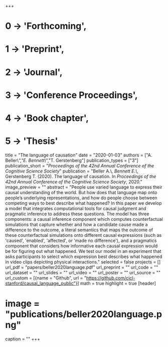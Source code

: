 +++
# 0 -> 'Forthcoming',
# 1 -> 'Preprint',
# 2 -> 'Journal',
# 3 -> 'Conference Proceedings',
# 4 -> 'Book chapter',
# 5 -> 'Thesis'

title = "The language of causation"
date = "2020-01-03"
authors = ["A. Beller\\*","E. Bennett\\*","T. Gerstenberg"]
publication_types = ["3"]
publication_short = "_Proceedings of the 42nd Annual Conference of the Cognitive Science Society_"
publication = "Beller A.\\*, Bennett E.\\*, Gerstenberg T. (2020). The language of causation. In _Proceedings of the 42nd Annual Conference of the Cognitive Science Society_, 2020."
image_preview = ""
abstract = "People use varied language to express their causal understanding of the world. But how does that language map onto people’s underlying representations, and how do people choose between competing ways to best describe what happened? In this paper we develop a model that integrates computational tools for causal judgment and pragmatic inference to address these questions. The model has three components: a causal inference component which computes counterfactual simulations that capture whether and how a candidate cause made a difference to the outcome, a literal semantics that maps the outcome of these counterfactual simulations onto different causal expressions (such as 'caused', 'enabled', 'affected', or 'made no difference'), and a pragmatics component that considers how informative each causal expression would be for figuring out what happened. We test our model in an experiment that asks participants to select which expression best describes what happened in video clips depicting physical interactions."
selected = false
projects = []
url_pdf = "papers/beller2020language.pdf"
url_preprint = ""
url_code = ""
url_dataset = ""
url_slides = ""
url_video = ""
url_poster = ""
url_source = ""
url_custom = [{name = "Github", url = "https://github.com/cicl-stanford/causal_language_public"}]
math = true
highlight = true
[header]
# image = "publications/beller2020language.png"
caption = ""
+++
